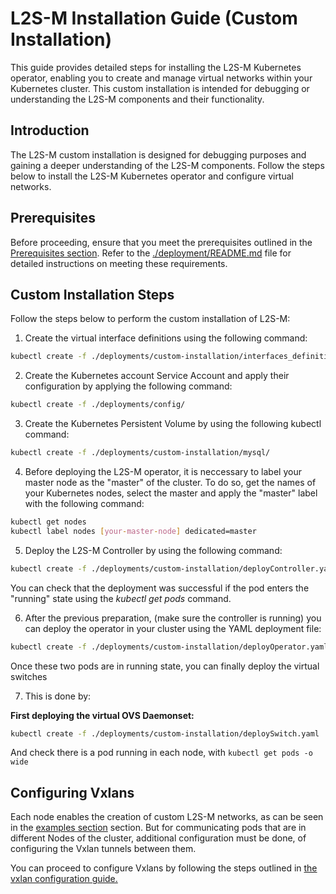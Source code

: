 # L2S-M Installation Guide (Custom Installation)

This guide provides detailed steps for installing the L2S-M Kubernetes operator, enabling you to create and manage virtual networks within your Kubernetes cluster. This custom installation is intended for debugging or understanding the L2S-M components and their functionality.

## Introduction

The L2S-M custom installation is designed for debugging purposes and gaining a deeper understanding of the L2S-M components. Follow the steps below to install the L2S-M Kubernetes operator and configure virtual networks.

## Prerequisites

Before proceeding, ensure that you meet the prerequisites outlined in the [Prerequisites section](./deployment/README.md). Refer to the [./deployment/README.md](./deployment/README.md) file for detailed instructions on meeting these requirements.


## Custom Installation Steps

Follow the steps below to perform the custom installation of L2S-M:


1. Create the virtual interface definitions using the following command:
 ```bash
kubectl create -f ./deployments/custom-installation/interfaces_definitions
```

2. Create the Kubernetes account Service Account and apply their configuration by applying the following command:
 ```bash
kubectl create -f ./deployments/config/
```

3. Create the Kubernetes Persistent Volume by using the following kubectl command:
 ```bash
kubectl create -f ./deployments/custom-installation/mysql/
```

4. Before deploying the L2S-M operator, it is neccessary to label your master node as the "master" of the cluster. To do so, get the names of your Kubernetes nodes, select the master and apply the "master" label with the following command:

 ```bash
kubectl get nodes
kubectl label nodes [your-master-node] dedicated=master
```
5. Deploy the L2S-M Controller by using the following command: 

```bash
kubectl create -f ./deployments/custom-installation/deployController.yaml
```
 You can check that the deployment was successful if the pod enters the "running" state using the *kubectl get pods* command.

6. After the previous preparation, (make sure the controller is running) you can deploy the operator in your cluster using the YAML deployment file:
 ```bash
kubectl create -f ./deployments/custom-installation/deployOperator.yaml
```

Once these two pods are in running state, you can finally deploy the virtual switches

7. This is done by:

**First deploying the virtual OVS Daemonset:**
```bash
kubectl create -f ./deployments/custom-installation/deploySwitch.yaml
```

And check there is a pod running in each node, with ```kubectl get pods -o wide```

## Configuring Vxlans

Each node enables the creation of custom L2S-M networks, as can be seen in the [examples section](../../examples/) section. But for communicating pods that are in different Nodes of the cluster, additional configuration must be done, of configuring the Vxlan tunnels between them.

You can proceed to configure Vxlans by following the steps outlined in [the vxlan configuration guide.](../deployment/vxlans.md)

